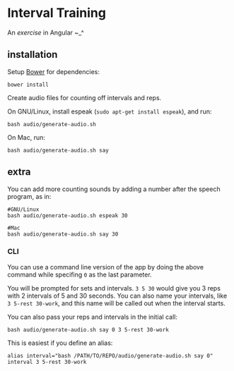 # Interval Training

An _exercise_ in Angular ~\_^

## installation

Setup [Bower](https://github.com/bower/bower) for dependencies:
```
bower install
```

Create audio files for counting off intervals and reps.

On GNU/Linux, install espeak (`sudo apt-get install espeak`), and run:
```
bash audio/generate-audio.sh
```

On Mac, run:
```
bash audio/generate-audio.sh say
```

## extra
You can add more counting sounds by adding a number after the speech program,
as in:
```
#GNU/Linux
bash audio/generate-audio.sh espeak 30

#Mac
bash audio/generate-audio.sh say 30
```

### CLI
You can use a command line version of the app by doing the above command while
specifing `0` as the last parameter.

You will be prompted for sets and intervals. `3 5 30` would give you 3 reps
with 2 intervals of 5 and 30 seconds. You can also name your intervals, like `3
5-rest 30-work`, and this name will be called out when the interval starts.

You can also pass your reps and intervals in the initial call:
```
bash audio/generate-audio.sh say 0 3 5-rest 30-work
```

This is easiest if you define an alias:
```
alias interval="bash /PATH/TO/REPO/audio/generate-audio.sh say 0"
interval 3 5-rest 30-work
```
